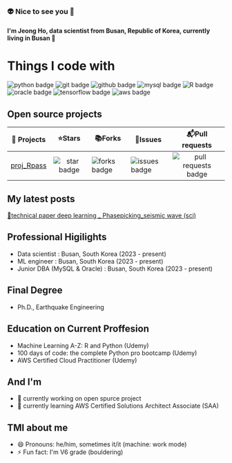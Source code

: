 ### :alien: Nice to see you 👋
####  I'm Jeong Ho, data scientist from Busan, Republic of Korea, currently living in Busan 🌊


# Things I code with  
![python badge](https://img.shields.io/badge/python-3776AB?style=flat&logo=python&logoColor=yellow) ![git badge](https://img.shields.io/badge/git-F05032?style=flat&logo=git&logoColor=black) ![github badge](https://img.shields.io/badge/github-181717?style=flat&logo=github&logoColor=white) ![mysql badge](https://img.shields.io/badge/mysql-4479A1?style=flat&logo=mysql&logoColor=white) ![R badge](https://img.shields.io/badge/R-276DC3?style=flat&logo=R&logoColor=white) ![oracle badge](https://img.shields.io/badge/oracle-F80000?style=flat&logo=oracle&logoColor=white) ![tensorflow badge](https://img.shields.io/badge/tensorflow-FF6F00?style=flat&logo=tensorflow&logoColor=black) ![aws badge](https://img.shields.io/badge/aws-232F3E?style=flat&logo=aws&logoColor=white)     


## Open source projects

| 🎁 Projects | ⭐Stars | 📚Forks | 👥Issues | 📬Pull requests
| ------ | :------: | ------ | ------ | :------: |
| [proj_Rpass](https://github.com/AndersonAt17/R_data_science) | ![star badge](https://img.shields.io/badge/stars-1-blue) | ![forks badge](https://img.shields.io/badge/forks-1-blue) | ![issues badge](https://img.shields.io/badge/issues-1-yellow) | ![pull requests badge](https://img.shields.io/badge/PR-1-yellow) |

## My latest posts

 [📑technical paper deep learning _ Phasepicking_seismic wave (sci)](https://www.github.com/AndersonAt17/R_data_science\deep_learning_sci_earthquake_phase_picking.pdf")


## Professional Higilights
- Data scientist : Busan, South Korea (2023 - present)
- ML engineer : Busan, South Korea (2023 - present)
- Junior DBA (MySQL & Oracle) : Busan, South Korea (2023 - present)

## Final Degree
- Ph.D., Earthquake Engineering
  
## Education on Current Proffesion
- Machine Learning A-Z: R and Python (Udemy)
- 100 days of code: the complete Python pro bootcamp (Udemy)
- AWS Certified Cloud Practitioner (Udemy)

## And I'm
- 🔭 currently working on open spurce project
- 🌱 currently learning AWS Certified Solutions Architect Associate (SAA)
  
## TMI about me
- 😄 Pronouns: he/him, sometimes it/it (machine: work mode)
- ⚡ Fun fact: I'm V6 grade (bouldering)
